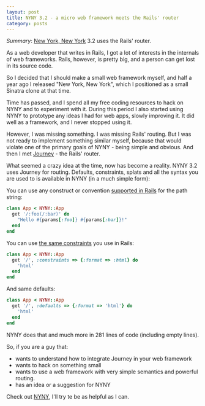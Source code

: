 ```yaml
---
layout: post
title: NYNY 3.2 - a micro web framework meets the Rails' router
category: posts
---
```


_Summary_: [New York, New York][nyny] 3.2 uses the Rails' router.

As a web developer that writes in Rails, I got a lot of interests in the
internals of web frameworks. Rails, however, is pretty big, and a person can
get lost in its source code.

So I decided that I should make a small web framework myself, and half a year
ago I released "New York, New York", which I positioned as a small Sinatra
clone at that time.

Time has passed, and I spend all my free coding resources to hack on NYNY and
to experiment with it. During this period I also started using NYNY to prototype
any ideas I had for web apps, slowly improving it. It did well as a framework, and I never
stopped using it.

However, I was missing something. I was missing Rails' routing. But I was not
ready to implement something similar myself, because that would violate one
of the primary goals of NYNY - being simple and obvious. And then I met
[Journey][journey] - the Rails' router.

What seemed a crazy idea at the time, now has become a reality. NYNY 3.2 uses
Journey for routing. Defaults, constraints, splats and all the syntax you are
used to is available in NYNY (in a much simple form):

You can use any construct or convention [supported in Rails][bound-params]
for the path string:

```ruby
class App < NYNY::App
  get '/:foo(/:bar)' do
    "Hello #{params[:foo]} #{params[:bar]}!"
  end
end
```

You can use [the same constraints][constraints] you use in Rails:

```ruby
class App < NYNY::App
  get '/', :constraints => {:format => :html} do
    'html'
  end
end
```

And same defaults:

```ruby
class App < NYNY::App
  get '/', :defaults => {:format => 'html'} do
    'html'
  end
end
```

NYNY does that and much more in 281 lines of code (including empty lines).

So, if you are a guy that:

- wants to understand how to integrate Journey in your web framework
- wants to hack on something small
- wants to use a web framework with very simple semantics and powerful routing.
- has an idea or a suggestion for NYNY

Check out [NYNY][nyny], I'll try te be as helpful as I can.

[nyny]: https://github.com/alisnic/nyny
[journey]: https://github.com/rails/journey
[constraints]: http://guides.rubyonrails.org/routing.html#request-based-constraints
[bound-params]: http://guides.rubyonrails.org/routing.html#bound-parameters


